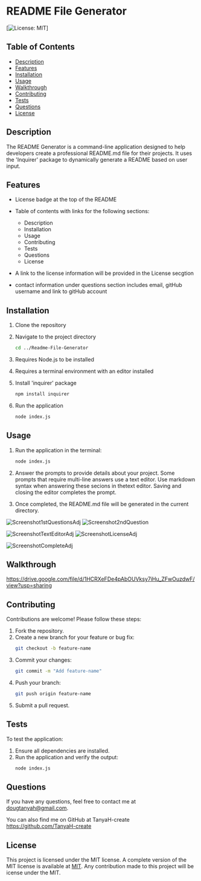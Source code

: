 # README File Generator
[![License: MIT](https://img.shields.io/badge/License-MIT-yellow.svg)] 

## Table of Contents
- [Description](#description)
- [Features](#features)
- [Installation](#installation)
- [Usage](#usage)
- [Walkthrough](#walkthrough)
- [Contributing](#contributing)
- [Tests](#tests)
- [Questions](#questions)
- [License](#license)

## Description
The README Generator is a command-line application designed to help developers create a professional README.md file for their projects.  It uses the 'Inquirer' package to dynamically generate a README based on user input.

## Features

- License badge at the top of the README
- Table of contents with links for the following sections:

    - Description
    - Installation
    - Usage
    - Contributing
    - Tests
    - Questions
    - License
-  A link to the license information will be provided in the License secgtion
-  contact information under questions section includes email, gitHub username and link to gitHub account

## Installation
1. Clone the repository

2. Navigate to the project directory 
   ```bash
   cd ../Readme-File-Generator

3. Requires Node.js to be installed

4. Requires a terminal environment with an editor installed

5. Install 'inquirer' package
   ```bash
   npm install inquirer

6.  Run the application
    ```bash
    node index.js

## Usage
1. Run the application in the terminal:
   ```bash
   node index.js 

2. Answer the prompts to provide details about your project.  Some prompts that require multi-line answers use
   a text editor. Use markdown syntax when answering these secions in thetext editor. Saving and closing the editor completes the prompt.

3. Once completed, the README.md file will be generated in the current directory.


![Screenshot1stQuestionsAdj](https://github.com/user-attachments/assets/547b98e8-f5a6-4338-9849-13f5534ec6ae)    ![Screenshot2ndQuestion](https://github.com/user-attachments/assets/984209ff-5c1f-4bc6-aa27-2b9055210f86)


![ScreenshotTextEditorAdj](https://github.com/user-attachments/assets/4cc03d03-675f-4ccd-a07f-0d266d203667)      ![ScreenshotLicenseAdj](https://github.com/user-attachments/assets/6e4693c7-5250-4453-bbbd-df8e8a83aacb)

![ScreenshotCompleteAdj](https://github.com/user-attachments/assets/256637a5-7a56-42d9-bcef-2aad720d0691)


## Walkthrough

https://drive.google.com/file/d/1HCRXeFDe4pAbOUVksy7iHu_ZFwOuzdwF/view?usp=sharing

## Contributing
Contributions are welcome! Please follow these steps:
1.	Fork the repository.
2.	Create a new branch for your feature or bug fix:
    ```bash
    git checkout -b feature-name
3.	Commit your changes:
    ```bash
    git commit -m "Add feature-name"
4.	Push your branch:
    ```bash
    git push origin feature-name
5.	Submit a pull request.

## Tests
To test the application:
1.	Ensure all dependencies are installed.
2.	Run the application and verify the output:
    ```bash
    node index.js
## Questions

 If you have any questions, feel free to contact me at dougtanyah@gmail.com.

 You can also find me on GitHub at TanyaH-create https://github.com/TanyaH-create



## License
This project is licensed under the MIT license. A complete version of the MIT license is available at [MIT](https://opensource.org/licenses/MIT).
Any contribution made to this project will be icense under the MIT.
 

